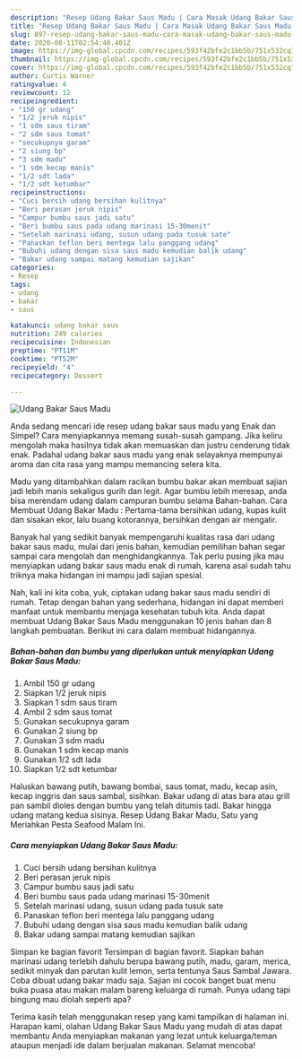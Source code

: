 ```yaml
---
description: "Resep Udang Bakar Saus Madu | Cara Masak Udang Bakar Saus Madu Yang Lezat Sekali"
title: "Resep Udang Bakar Saus Madu | Cara Masak Udang Bakar Saus Madu Yang Lezat Sekali"
slug: 897-resep-udang-bakar-saus-madu-cara-masak-udang-bakar-saus-madu-yang-lezat-sekali
date: 2020-08-11T02:54:48.401Z
image: https://img-global.cpcdn.com/recipes/593f42bfe2c1bb5b/751x532cq70/udang-bakar-saus-madu-foto-resep-utama.jpg
thumbnail: https://img-global.cpcdn.com/recipes/593f42bfe2c1bb5b/751x532cq70/udang-bakar-saus-madu-foto-resep-utama.jpg
cover: https://img-global.cpcdn.com/recipes/593f42bfe2c1bb5b/751x532cq70/udang-bakar-saus-madu-foto-resep-utama.jpg
author: Curtis Warner
ratingvalue: 4
reviewcount: 12
recipeingredient:
- "150 gr udang"
- "1/2 jeruk nipis"
- "1 sdm saus tiram"
- "2 sdm saus tomat"
- "secukupnya garam"
- "2 siung bp"
- "3 sdm madu"
- "1 sdm kecap manis"
- "1/2 sdt lada"
- "1/2 sdt ketumbar"
recipeinstructions:
- "Cuci bersih udang bersihan kulitnya"
- "Beri perasan jeruk nipis"
- "Campur bumbu saus jadi satu"
- "Beri bumbu saus pada udang marinasi 15-30menit"
- "Setelah marinasi udang, susun udang pada tusuk sate"
- "Panaskan teflon beri mentega lalu panggang udang"
- "Bubuhi udang dengan sisa saus madu kemudian balik udang"
- "Bakar udang sampai matang kemudian sajikan"
categories:
- Resep
tags:
- udang
- bakar
- saus

katakunci: udang bakar saus 
nutrition: 249 calories
recipecuisine: Indonesian
preptime: "PT11M"
cooktime: "PT52M"
recipeyield: "4"
recipecategory: Dessert

---
```



![Udang Bakar Saus Madu](https://img-global.cpcdn.com/recipes/593f42bfe2c1bb5b/751x532cq70/udang-bakar-saus-madu-foto-resep-utama.jpg)

Anda sedang mencari ide resep udang bakar saus madu yang Enak dan Simpel? Cara menyiapkannya memang susah-susah gampang. Jika keliru mengolah maka hasilnya tidak akan memuaskan dan justru cenderung tidak enak. Padahal udang bakar saus madu yang enak selayaknya mempunyai aroma dan cita rasa yang mampu memancing selera kita.

Madu yang ditambahkan dalam racikan bumbu bakar akan membuat sajian jadi lebih manis sekaligus gurih dan legit. Agar bumbu lebih meresap, anda bisa merendam udang dalam campuran bumbu selama Bahan-bahan. Cara Membuat Udang Bakar Madu : Pertama-tama bersihkan udang, kupas kulit dan sisakan ekor, lalu buang kotorannya, bersihkan dengan air mengalir.

Banyak hal yang sedikit banyak mempengaruhi kualitas rasa dari udang bakar saus madu, mulai dari jenis bahan, kemudian pemilihan bahan segar sampai cara mengolah dan menghidangkannya. Tak perlu pusing jika mau menyiapkan udang bakar saus madu enak di rumah, karena asal sudah tahu triknya maka hidangan ini mampu jadi sajian spesial.


Nah, kali ini kita coba, yuk, ciptakan udang bakar saus madu sendiri di rumah. Tetap dengan bahan yang sederhana, hidangan ini dapat memberi manfaat untuk membantu menjaga kesehatan tubuh kita. Anda dapat membuat Udang Bakar Saus Madu menggunakan 10 jenis bahan dan 8 langkah pembuatan. Berikut ini cara dalam membuat hidangannya.

<!--inarticleads1-->

##### Bahan-bahan dan bumbu yang diperlukan untuk menyiapkan Udang Bakar Saus Madu:

1. Ambil 150 gr udang
1. Siapkan 1/2 jeruk nipis
1. Siapkan 1 sdm saus tiram
1. Ambil 2 sdm saus tomat
1. Gunakan secukupnya garam
1. Gunakan 2 siung bp
1. Gunakan 3 sdm madu
1. Gunakan 1 sdm kecap manis
1. Gunakan 1/2 sdt lada
1. Siapkan 1/2 sdt ketumbar


Haluskan bawang putih, bawang bombai, saus tomat, madu, kecap asin, kecap inggris dan saus sambal, sisihkan. Bakar udang di atas bara atau grill pan sambil dioles dengan bumbu yang telah ditumis tadi. Bakar hingga udang matang kedua sisinya. Resep Udang Bakar Madu, Satu yang Meriahkan Pesta Seafood Malam Ini. 

<!--inarticleads2-->

##### Cara menyiapkan Udang Bakar Saus Madu:

1. Cuci bersih udang bersihan kulitnya
1. Beri perasan jeruk nipis
1. Campur bumbu saus jadi satu
1. Beri bumbu saus pada udang marinasi 15-30menit
1. Setelah marinasi udang, susun udang pada tusuk sate
1. Panaskan teflon beri mentega lalu panggang udang
1. Bubuhi udang dengan sisa saus madu kemudian balik udang
1. Bakar udang sampai matang kemudian sajikan


Simpan ke bagian favorit Tersimpan di bagian favorit. Siapkan bahan marinasi udang terlebih dahulu berupa bawang putih, madu, garam, merica, sedikit minyak dan parutan kulit lemon, serta tentunya Saus Sambal Jawara. Coba dibuat udang bakar madu saja. Sajian ini cocok banget buat menu buka puasa atau makan malam bareng keluarga di rumah. Punya udang tapi bingung mau diolah seperti apa? 

Terima kasih telah menggunakan resep yang kami tampilkan di halaman ini. Harapan kami, olahan Udang Bakar Saus Madu yang mudah di atas dapat membantu Anda menyiapkan makanan yang lezat untuk keluarga/teman ataupun menjadi ide dalam berjualan makanan. Selamat mencoba!
